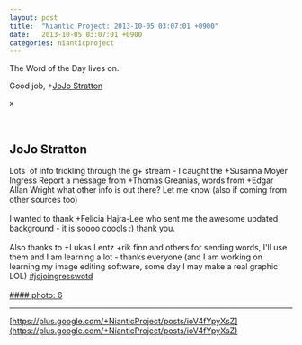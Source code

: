 ```yaml
---
layout: post
title:  "Niantic Project: 2013-10-05 03:07:01 +0900"
date:   2013-10-05 03:07:01 +0900
categories: nianticproject
---
```

The Word of the Day lives on.

Good job, +[JoJo Stratton](https://plus.google.com/108824342371548161778 "") 

x<div class="shared"><br /><h2>JoJo Stratton</h2>Lots  of info trickling through the g+ stream - I caught the +Susanna Moyer Ingress Report a message from +Thomas Greanias, words from +Edgar Allan Wright what other info is out there? Let me know (also if coming from other sources too)<br /><br />I wanted to thank +Felicia Hajra-Lee who sent me the awesome updated background - it is soooo coools :) thank you.<br /><br />Also thanks to +Lukas Lentz +rik finn and others for sending words, I'll use them and I am learning a lot - thanks everyone (and I am working on learning my image editing software, some day I may make a real graphic LOL)  <a rel="nofollow" class="ot-hashtag" href="https://plus.google.com/s/%23jojoingresswotd">#jojoingresswotd</a>   <br /><br /></div>
[#### photo: 6](https://lh5.googleusercontent.com/-M7ldzw18pQ0/Uk6xJMg2PwI/AAAAAAAAA9A/3_VysMF02ww/w402-h563/BOSS.png "")
- - -
[https://plus.google.com/+NianticProject/posts/ioV4fYpyXsZ](https://plus.google.com/+NianticProject/posts/ioV4fYpyXsZ)
